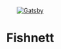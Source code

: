 <p align="center">
  <a href="https://fishnett.co">
    <img alt="Gatsby" src="https://i.imgur.com/eVVb1Dt.png" />
  </a>
</p>
<h1 align="center">
  Fishnett
</h1>
